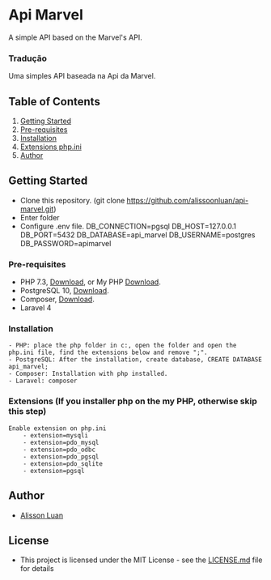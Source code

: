 
# Api Marvel

A simple API based on the Marvel's API.

### Tradução
Uma simples API baseada na Api da Marvel.

## Table of Contents
1. [Getting Started](#gettingStarted)
2. [Pre-requisites](#preRequisites)
3. [Installation](#installation)
4. [Extensions php.ini](#extensionsphp)
5. [Author](#author)


<a name="gettingStarted"/></a>
## Getting Started
  - Clone this repository. (git clone https://github.com/alissoonluan/api-marvel.git)
  - Enter folder
  - Configure .env file.
    DB_CONNECTION=pgsql
    DB_HOST=127.0.0.1
    DB_PORT=5432
    DB_DATABASE=api_marvel
    DB_USERNAME=postgres
    DB_PASSWORD=apimarvel

<a name="preRequisites"/></a>
### Pre-requisites
  - PHP 7.3, <a href="https://windows.php.net/downloads/releases/php-7.3.25-nts-Win32-VC15-x64.zip">Download</a>, or My PHP <a href="https://wetransfer.com/downloads/eda06f86ea1b02fd5763e8695ce34c5a20201129223605/05969ceda67e89b0202cce34cfac727b20201129223621/4c6d1b?utm_campaign=WT_email_tracking&utm_content=general&utm_medium=download_button&utm_source=notify_recipient_email">Download</a>. 
  - PostgreSQL 10, <a href="https://windows.php.net/downloads/releases/php-7.3.25-nts-Win32-VC15-x64.zip">Download</a>.
  - Composer, <a href="https://getcomposer.org/Composer-Setup.exe">Download</a>.
  - Laravel 4
  
### Installation
    - PHP: place the php folder in c:, open the folder and open the php.ini file, find the extensions below and remove ";".
    - PostgreSQL: After the installation, create database, CREATE DATABASE api_marvel;
    - Composer: Installation with php installed.
    - Laravel: composer


<a name="extensionsphp"/></a>
### Extensions (If you installer php on the my PHP, otherwise skip this step)
    Enable extension on php.ini
        - extension=mysqli
        - extension=pdo_mysql
        - extension=pdo_odbc
        - extension=pdo_pgsql
        - extension=pdo_sqlite
        - extension=pgsql


<a name="author"/></a>
## Author
  - [Alisson Luan](https://br.linkedin.com/in/alissoonluan)

## License
   - This project is licensed under the MIT License - see the [LICENSE.md](LICENSE.md) file for details  
